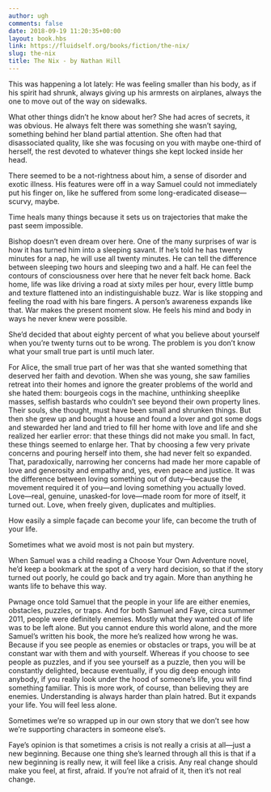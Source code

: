 ```yaml
---
author: ugh
comments: false
date: 2018-09-19 11:20:35+00:00
layout: book.hbs
link: https://fluidself.org/books/fiction/the-nix/
slug: the-nix
title: The Nix - by Nathan Hill
---
```


This was happening a lot lately: He was feeling smaller than his body, as if his spirit had shrunk, always giving up his armrests on airplanes, always the one to move out of the way on sidewalks.

What other things didn’t he know about her? She had acres of secrets, it was obvious. He always felt there was something she wasn’t saying, something behind her bland partial attention. She often had that disassociated quality, like she was focusing on you with maybe one-third of herself, the rest devoted to whatever things she kept locked inside her head.

There seemed to be a not-rightness about him, a sense of disorder and exotic illness. His features were off in a way Samuel could not immediately put his finger on, like he suffered from some long-eradicated disease—scurvy, maybe.

Time heals many things because it sets us on trajectories that make the past seem impossible.

Bishop doesn’t even dream over here. One of the many surprises of war is how it has turned him into a sleeping savant. If he’s told he has twenty minutes for a nap, he will use all twenty minutes. He can tell the difference between sleeping two hours and sleeping two and a half. He can feel the contours of consciousness over here that he never felt back home. Back home, life was like driving a road at sixty miles per hour, every little bump and texture flattened into an indistinguishable buzz. War is like stopping and feeling the road with his bare fingers. A person’s awareness expands like that. War makes the present moment slow. He feels his mind and body in ways he never knew were possible.

She’d decided that about eighty percent of what you believe about yourself when you’re twenty turns out to be wrong. The problem is you don’t know what your small true part is until much later.

For Alice, the small true part of her was that she wanted something that deserved her faith and devotion. When she was young, she saw families retreat into their homes and ignore the greater problems of the world and she hated them: bourgeois cogs in the machine, unthinking sheeplike masses, selfish bastards who couldn’t see beyond their own property lines. Their souls, she thought, must have been small and shrunken things. But then she grew up and bought a house and found a lover and got some dogs and stewarded her land and tried to fill her home with love and life and she realized her earlier error: that these things did not make you small. In fact, these things seemed to enlarge her. That by choosing a few very private concerns and pouring herself into them, she had never felt so expanded. That, paradoxically, narrowing her concerns had made her more capable of love and generosity and empathy and, yes, even peace and justice. It was the difference between loving something out of duty—because the movement required it of you—and loving something you actually loved. Love—real, genuine, unasked-for love—made room for more of itself, it turned out. Love, when freely given, duplicates and multiplies.

How easily a simple façade can become your life, can become the truth of your life.

Sometimes what we avoid most is not pain but mystery.

When Samuel was a child reading a Choose Your Own Adventure novel, he’d keep a bookmark at the spot of a very hard decision, so that if the story turned out poorly, he could go back and try again. More than anything he wants life to behave this way.

Pwnage once told Samuel that the people in your life are either enemies, obstacles, puzzles, or traps. And for both Samuel and Faye, circa summer 2011, people were definitely enemies. Mostly what they wanted out of life was to be left alone. But you cannot endure this world alone, and the more Samuel’s written his book, the more he’s realized how wrong he was. Because if you see people as enemies or obstacles or traps, you will be at constant war with them and with yourself. Whereas if you choose to see people as puzzles, and if you see yourself as a puzzle, then you will be constantly delighted, because eventually, if you dig deep enough into anybody, if you really look under the hood of someone’s life, you will find something familiar. This is more work, of course, than believing they are enemies. Understanding is always harder than plain hatred. But it expands your life. You will feel less alone.

Sometimes we’re so wrapped up in our own story that we don’t see how we’re supporting characters in someone else’s.

Faye’s opinion is that sometimes a crisis is not really a crisis at all—just a new beginning. Because one thing she’s learned through all this is that if a new beginning is really new, it will feel like a crisis. Any real change should make you feel, at first, afraid. If you’re not afraid of it, then it’s not real change.
